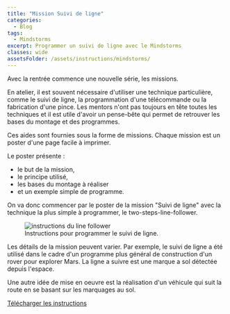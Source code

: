 ```yaml
---
title: "Mission Suivi de ligne"
categories:
  - Blog
tags:
  - Mindstorms
excerpt: Programmer un suivi de ligne avec le Mindstorms
classes: wide
assetsFolder: /assets/instructions/mindstorms/
---
```


Avec la rentrée commence une nouvelle série, les missions.

En atelier, il est souvent nécessaire d'utiliser une technique particulière, comme le suivi de ligne, la programmation d'une télécommande ou la fabrication d'une pince. Les mentors n'ont pas toujours en tête toutes les techniques et il est utile d'avoir un pense-bête qui permet de retrouver les bases du montage et des programmes.

Ces aides sont fournies sous la forme de missions. Chaque mission est un poster d'une page facile à imprimer.

Le poster présente :
- le but de la mission,
- le principe utilisé,
- les bases du montage à réaliser
- et un exemple simple de programme.

On va donc commencer par le poster de la mission "Suivi de ligne" avec la technique la plus simple à programmer, le two-steps-line-follower.

<figure>
  <img src="{{site.url}}{{site.baseurl}}{{page.assetsFolder}}two-steps-line-follower.png" alt="instructions du line follower">
  <figcaption>Instructions pour programmer le suivi de ligne.</figcaption>
</figure>
<!-- 1024 × 768 -->

Les détails de la mission peuvent varier. Par exemple, le suivi de ligne a été utilisé dans le cadre d'un programme plus général de construction d'un rover pour explorer Mars. La ligne a suivre est une marque a sol détectée depuis l'espace.

Une autre idée de mise en oeuvre est la réalisation d'un véhicule qui suit la route en se basant sur les marquages au sol.


<a href="{{site.url}}{{site.baseurl}}{{page.assetsFolder}}/two-steps-line-follower.pdf" target="_blank" class=".btn .btn--success .btn--large">Télécharger les instructions</a>

